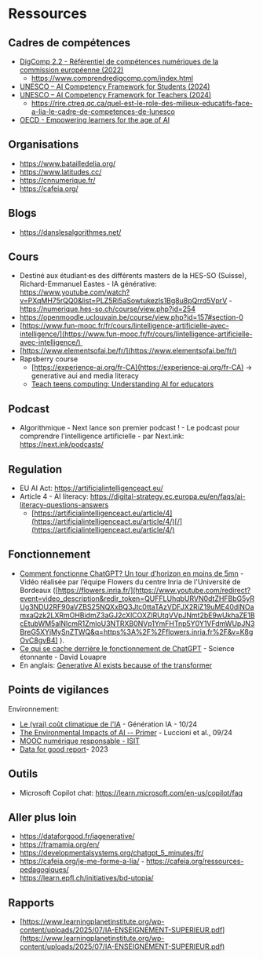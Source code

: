 # Ressources

## Cadres de compétences

- [DigComp 2.2 - Référentiel de compétences numériques de la commission européenne (2022)](https://publications.jrc.ec.europa.eu/repository/handle/JRC128415)
	- https://www.comprendredigcomp.com/index.html
- [UNESCO – AI Competency Framework for Students (2024)](https://unesdoc.unesco.org/ark:/48223/pf0000391105/PDF/391105eng.pdf.multi)
- [UNESCO – AI Competency Framework for Teachers (2024)](https://unesdoc.unesco.org/ark:/48223/pf0000391104)
	- https://rire.ctreq.qc.ca/quel-est-le-role-des-milieux-educatifs-face-a-lia-le-cadre-de-competences-de-lunesco
- [OECD - Empowering learners for the age of AI](https://ailiteracyframework.org/)


## Organisations

- https://www.batailledelia.org/
- https://www.latitudes.cc/
- https://cnnumerique.fr/
- https://cafeia.org/


## Blogs


- https://danslesalgorithmes.net/



## Cours

- Destiné aux étudiant·es des différents masters de la HES-SO (Suisse), Richard-Emmanuel Eastes - IA générative: https://www.youtube.com/watch?v=PXqMH75rQQ0&list=PLZ5Ri5aSowtukezIs1Bg8u8pQrrd5VprV - https://numerique.hes-so.ch/course/view.php?id=254
- https://openmoodle.uclouvain.be/course/view.php?id=157#section-0
- [https://www.fun-mooc.fr/fr/cours/lintelligence-artificielle-avec-intelligence/](https://www.fun-mooc.fr/fr/cours/lintelligence-artificielle-avec-intelligence/) 
- [https://www.elementsofai.be/fr/](https://www.elementsofai.be/fr/)
- Rapsberry course 
	- [https://experience-ai.org/fr-CA](https://experience-ai.org/fr-CA) -> generative aui and media literacy
	- [Teach teens computing: Understanding AI for educators](https://learning.edx.org/course/course-v1:RaspberryPiFoundation+RPFAITeachers+2T2024/home)


## Podcast

- Algorithmique - Next lance son premier podcast ! - Le podcast pour comprendre l'intelligence artificielle - par Next.ink: https://next.ink/podcasts/

## Regulation

- EU AI Act: https://artificialintelligenceact.eu/
- Article 4 - AI literacy: https://digital-strategy.ec.europa.eu/en/faqs/ai-literacy-questions-answers
	- [https://artificialintelligenceact.eu/article/4](https://artificialintelligenceact.eu/article/4/)[/](https://artificialintelligenceact.eu/article/4/)


## Fonctionnement

- [Comment fonctionne ChatGPT? Un tour d’horizon en moins de 5mn](https://www.youtube.com/watch?v=K8gOvC8gvB4) - Vidéo réalisée par l’équipe Flowers du centre Inria de l'Université de Bordeaux ([https://flowers.inria.fr/](https://www.youtube.com/redirect?event=video_description&redir_token=QUFFLUhqbURVN0dtZHFBbG5yRUg3NDU2RF90aVZBS25NQXxBQ3Jtc0ttaTAzVDFJX2RiZ19uME40dlNOamxaQzk2LXRmOHBidmZ3aGJ2cXlCOXZlRUtqVVpJNmt2bE9wUkhaZE1BcEtubWM5alNIcmR1ZmloU3NTRXB0NVp1YmFHTnp5Y0Y1VFdmWUpJN3BreG5XYjMySnZTWQ&q=https%3A%2F%2Fflowers.inria.fr%2F&v=K8gOvC8gvB4) ). 
- [Ce qui se cache derrière le fonctionnement de ChatGPT](https://www.youtube.com/watch?v=7ell8KEbhJo) - Science étonnante - David Louapre
- En anglais: [Generative AI exists because of the transformer](https://ig.ft.com/generative-ai/)



## Points de vigilances

Environnement: 

- [Le (vrai) coût climatique de l'IA](https://generationia.flint.media/p/impact-carbone-ia-mythe-realite-climat-chatgpt-comparer) - Génération IA - 10/24
- [The Environmental Impacts of AI -- Primer](https://huggingface.co/blog/sasha/ai-environment-primer) - Luccioni et al., 09/24
- [MOOC numérique responsable - ISIT](https://www.academie-nr.org)
- [Data for good report](https://dataforgood.fr/iagenerative/)- 2023


## Outils

- Microsoft Copilot chat: https://learn.microsoft.com/en-us/copilot/faq

## Aller plus loin

- https://dataforgood.fr/iagenerative/
- https://framamia.org/en/
- https://developmentalsystems.org/chatgpt_5_minutes/fr/
- https://cafeia.org/je-me-forme-a-lia/ - https://cafeia.org/ressources-pedagogiques/
- https://learn.epfl.ch/initiatives/bd-utopia/

## Rapports

- [https://www.learningplanetinstitute.org/wp-content/uploads/2025/07/IA-ENSEIGNEMENT-SUPERIEUR.pdf](https://www.learningplanetinstitute.org/wp-content/uploads/2025/07/IA-ENSEIGNEMENT-SUPERIEUR.pdf)







